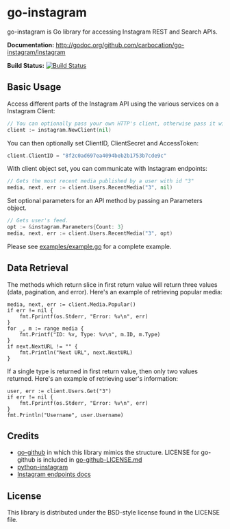 go-instagram
============

go-instagram is Go library for accessing Instagram REST and Search APIs.

**Documentation:** <http://godoc.org/github.com/carbocation/go-instagram/instagram>

**Build Status:** [![Build Status](https://travis-ci.org/carbocation/go-instagram.png?branch=master)](https://travis-ci.org/carbocation/go-instagram)

## Basic Usage

Access different parts of the Instagram API using the various services on a Instagram
Client:

~~~go
// You can optionally pass your own HTTP's client, otherwise pass it with nil.
client := instagram.NewClient(nil)
~~~

You can then optionally set ClientID, ClientSecret and AccessToken:

~~~go
client.ClientID = "8f2c0ad697ea4094beb2b1753b7cde9c"
~~~

With client object set, you can communicate with Instagram endpoints:

~~~go
// Gets the most recent media published by a user with id "3"
media, next, err := client.Users.RecentMedia("3", nil)
~~~

Set optional parameters for an API method by passing an Parameters object.

~~~go
// Gets user's feed.
opt := &instagram.Parameters{Count: 3}
media, next, err := client.Users.RecentMedia("3", opt)
~~~

Please see [examples/example.go](./examples/example.go) for a complete example.

## Data Retrieval

The methods which return slice in first return value will return three values (data, pagination, and error).
Here's an example of retrieving popular media:

~~~
media, next, err := client.Media.Popular()
if err != nil {
	fmt.Fprintf(os.Stderr, "Error: %v\n", err)
}
for _, m := range media {
	fmt.Printf("ID: %v, Type: %v\n", m.ID, m.Type)
}
if next.NextURL != "" {
	fmt.Println("Next URL", next.NextURL)
}
~~~

If a single type is returned in first return value, then only two values returned. Here's an example
of retrieving user's information:

~~~
user, err := client.Users.Get("3")
if err != nil {
	fmt.Fprintf(os.Stderr, "Error: %v\n", err)
}
fmt.Println("Username", user.Username)
~~~

## Credits

* [go-github](https://github.com/google/go-github) in which this library mimics the structure.
  LICENSE for go-github is included in [go-github-LICENSE.md](./go-github-LICENSE.md)
* [python-instagram](https://github.com/Instagram/python-instagram)
* [Instagram endpoints docs](http://instagram.com/developer/endpoints/)

## License

This library is distributed under the BSD-style license found in the LICENSE file.
